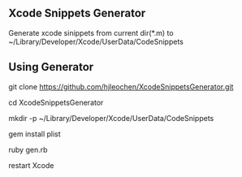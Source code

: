 ## Xcode Snippets Generator

Generate xcode sinippets from current dir(*.m) to ~/Library/Developer/Xcode/UserData/CodeSnippets

## Using Generator

git clone https://github.com/hjleochen/XcodeSnippetsGenerator.git

cd XcodeSnippetsGenerator

mkdir -p ~/Library/Developer/Xcode/UserData/CodeSnippets

gem install plist

ruby gen.rb

restart Xcode

